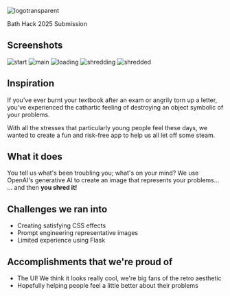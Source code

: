 ![logotransparent](https://github.com/user-attachments/assets/1caf3bec-301c-4da6-a41b-efb32b5e20a0)

Bath Hack 2025 Submission

## Screenshots

![start](https://github.com/user-attachments/assets/d550670c-006f-4faf-b4b3-f72631a56c73)
![main](https://github.com/user-attachments/assets/811368ea-4d30-423e-99c7-d76cc10c4073)
![loading](https://github.com/user-attachments/assets/42a95ab9-b3a0-4fbe-90e2-3004e91e81a1)
![shredding](https://github.com/user-attachments/assets/02e21be9-1d3d-4470-a3e1-00639cb403a1)
![shredded](https://github.com/user-attachments/assets/4fc30afa-d98d-4ea8-ad3a-827c874f45b8)

## Inspiration

If you've ever burnt your textbook after an exam or angrily torn up a letter, you've experienced the cathartic feeling of destroying an object symbolic of your problems.

With all the stresses that particularly young people feel these days, we wanted to create a fun and risk-free app to help us all let off some steam.

## What it does

You tell us what's been troubling you; what's on your mind?
We use OpenAI's generative AI to create an image that represents your problems...
... and then **you shred it!**

## Challenges we ran into

- Creating satisfying CSS effects
- Prompt engineering representative images
- Limited experience using Flask

## Accomplishments that we're proud of

- The UI! We think it looks really cool, we're big fans of the retro aesthetic
- Hopefully helping people feel a little better about their problems
